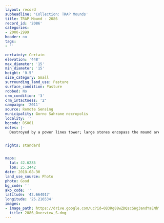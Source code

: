 ```yaml
---
layout: record
subheadline: 'Collection: TRAP Mounds'
title: TRAP Mound - 2086
record_id: '2086'
categories:
- 2000-2999
header: no
tags:
- ''

certainty: Certain
elevation: '448'
max_diameter: '15'
min_diameter: '15'
height: '0.5'
size_category: Small
surrounding_land_use: Pasture
surface_condition: Pasture
robbed: No
crm_condition: '3'
crm_intactness: '2'
campaign: '2011'
source: Remote Sensing
municipality: Gorno Sahrane necropolis
locality: ''
bgcode: DS001
notes: |-
  Destroyed by a power lines tower; large stones encopass the mound area.


rights: standard


maps:
  lat: 42.6285
  lon: 25.2442
date: 2018-08-30
land_use_source: Photo
photo: Good
bg_code: ''
akb_code: ''
latitude: '42.664017'
longitude: '25.216534'
images:
- image_path: https://drive.google.com/uc?id=0B3Rg88wZDQscSWg3andYaENhYUk
  title: 2086_Overview_S.dng
---
```


